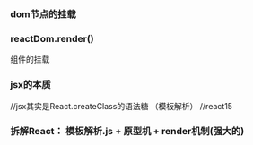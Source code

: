  
### dom节点的挂载 
 
### reactDom.render()
组件的挂载

### jsx的本质  
//jsx其实是React.createClass的语法糖 （模板解析）
//react15

### 拆解React： 模板解析.js + 原型机 + render机制(强大的)  

